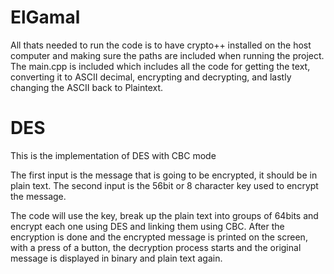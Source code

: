 
# ElGamal 

All thats needed to run the code is to have crypto++ installed on the host computer and making sure the paths are included when running the project.
The main.cpp is included which includes all the code for getting the text, converting it to ASCII decimal, encrypting and decrypting, and lastly changing the ASCII back to Plaintext.



# DES

This is the implementation of DES with CBC mode

The first input is the message that is going to be encrypted, it should be in plain text.
The second input is the 56bit or 8 character key used to encrypt the message.

The code will use the key, break up the plain text into groups of 64bits and encrypt each one using DES and linking them using CBC.
After the encryption is done and the encrypted message is printed on the screen, with a press of a button, the decryption process starts and the original message is displayed in binary and plain text again.

 